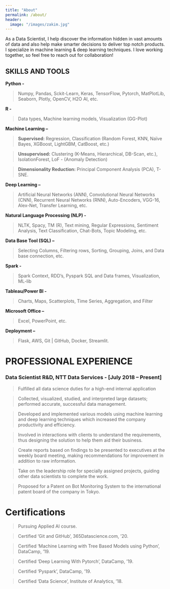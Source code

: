 ```yaml
---
title: "About"
permalink: /about/
header:
  image: "/images/zakim.jpg"
---
```


As a Data Scientist, I help discover the information hidden in vast amounts of data and also help make smarter decisions to deliver top notch products. I specialize in machine learning & deep learning techniques. I love working together, so feel free to reach out for collaboration!

## SKILLS AND TOOLS

**Python -** 

> Numpy, Pandas, Sckit-Learn, Keras, TensorFlow, Pytorch, MatPlotLib, Seaborn, Plotly, OpenCV, H2O AI, etc.

**R -** 

> Data types, Machine learning models, Visualization (GG-Plot)

**Machine Learning –**

> **Supervised:** Regression, Classification (Random Forest, KNN, Naïve Bayes, XGBoost, LightGBM, CatBoost, etc.)

> **Unsupervised:** Clustering (K-Means, Hierarchical, DB-Scan, etc.), IsolationForest, LoF - (Anomaly Detection)

> **Dimensionality Reduction:** Principal Component Analysis (PCA), T-SNE.	

**Deep Learning –** 

> Artificial Neural Networks (ANN), Convolutional Neural Networks (CNN), Recurrent Neural Networks (RNN), Auto-Encoders, VGG-16, Alex-Net, Transfer Learning, etc.
	
**Natural Language Processing (NLP) -** 

> NLTK, Spacy, TM (R), Text mining, Regular Expressions, Sentiment Analysis, Text Classification, Chat-Bots, Topic Modeling, etc.
	
**Data Base Tool (SQL) –** 

> Selecting Columns, Filtering rows, Sorting, Grouping, Joins, and Data base connection, etc.

**Spark -** 

> Spark Context, RDD’s, Pyspark SQL and Data frames, Visualization, ML-lib

**Tableau/Power BI -** 

> Charts, Maps, Scatterplots, Time Series, Aggregation, and Filter

**Microsoft Office –** 

> Excel, PowerPoint, etc.

**Deployment –** 

> Flask, AWS, Git | GitHub, Docker, Streamlit.

# PROFESSIONAL EXPERIENCE

### Data Scientist R&D, NTT Data Services - [July 2018 – Present]

> Fulfilled all data science duties for a high-end internal application

> Collected, visualized, studied, and interpreted large datasets; performed accurate, successful data management.

> Developed and implemented various models using machine learning and deep learning techniques which increased the company productivity and efficiency.

> Involved in interactions with clients to understand the requirements, thus designing the solution to help them aid their business.

> Create reports based on findings to be presented to executives at the weekly board meeting, making recommendations for improvement in addition to raw information.

> Take on the leadership role for specially assigned projects, guiding other data scientists to complete the work.

> Proposed for a Patent on Bot Monitoring System to the international patent board of the company in Tokyo.

# Certifications
> Pursuing Applied AI course.

> Certified ‘Git and GitHub’, 365Datascience.com, ’20.

> Certified ‘Machine Learning with Tree Based Models using Python’, DataCamp, ’19.

> Certified ‘Deep Learning With Pytorch’, DataCamp, ’19.

> Certified ‘Pyspark’, DataCamp, ’19.

> Certified ‘Data Science’, Institute of Analytics, ’18.

